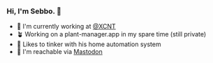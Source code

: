 ### Hi, I'm Sebbo. 👋

- 💼 I'm currently working at [@XCNT](https://github.com/xcnt)
- 🪴 Working on a plant-manager.app in my spare time (still private)
- 🤖 Likes to tinker with his home automation system
- 🐘 I'm reachable via <a rel="me" href="https://mastodon.sebbo.net/@sebbo">Mastodon</a>

<!--
**sebbo2002/sebbo2002** is a ✨ _special_ ✨ repository because its `README.md` (this file) appears on your GitHub profile.

Here are some ideas to get you started:

- 🔭 I’m currently working on ...
- 🌱 I’m currently learning ...
- 👯 I’m looking to collaborate on ...
- 🤔 I’m looking for help with ...
- 💬 Ask me about ...
- 📫 How to reach me: ...
- 😄 Pronouns: ...
- ⚡ Fun fact: ...
-->
